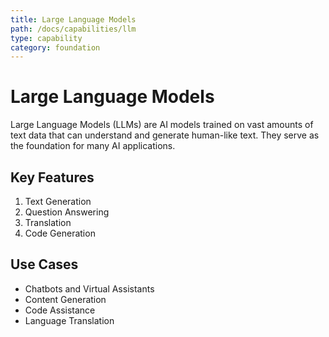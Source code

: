 ```yaml
---
title: Large Language Models
path: /docs/capabilities/llm
type: capability
category: foundation
---
```


# Large Language Models

Large Language Models (LLMs) are AI models trained on vast amounts of text data that can understand and generate human-like text. They serve as the foundation for many AI applications.

## Key Features

1. Text Generation
2. Question Answering
3. Translation
4. Code Generation

## Use Cases

- Chatbots and Virtual Assistants
- Content Generation
- Code Assistance
- Language Translation 